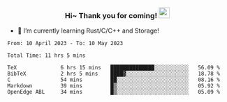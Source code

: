 <h3 align="center">
    Hi~ Thank you for coming!
    <img src="https://media.giphy.com/media/hvRJCLFzcasrR4ia7z/giphy.gif" width="25px">
</h3>

<!--
**pineapple-man/pineapple-man** is a ✨ _special_ ✨ repository because its `README.md` (this file) appears on your GitHub profile.

Here are some ideas to get you started:
- 🔭 I’m currently working on ...
- 🤔 I’m looking for help with ...
- 💬 Ask me about ...
- 📫 How to reach me: ...
- 😄 Pronouns: ...
- ⚡ Fun fact: 
- 👯 I’m looking to collaborate on kubernetes
-->
- 🌱 I’m currently learning Rust/C/C++ and Storage!

<!--START_SECTION:waka-->

```text
From: 10 April 2023 - To: 10 May 2023

Total Time: 11 hrs 5 mins

TeX              6 hrs 15 mins   ██████████████░░░░░░░░░░░   56.09 %
BibTeX           2 hrs 5 mins    ████▓░░░░░░░░░░░░░░░░░░░░   18.78 %
C                54 mins         ██░░░░░░░░░░░░░░░░░░░░░░░   08.16 %
Markdown         39 mins         █▒░░░░░░░░░░░░░░░░░░░░░░░   05.92 %
OpenEdge ABL     34 mins         █▒░░░░░░░░░░░░░░░░░░░░░░░   05.09 %
```

<!--END_SECTION:waka-->
